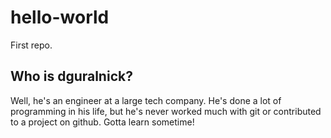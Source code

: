 # hello-world
First repo.

## Who is dguralnick?
Well, he's an engineer at a large tech company.  He's done a lot of
programming in his life, but he's never worked much with git or
contributed to a project on github.  Gotta learn sometime!
